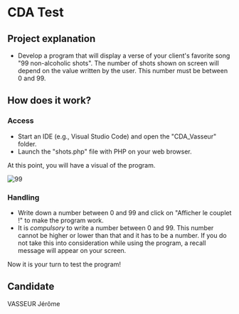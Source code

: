 # CDA Test

## Project explanation
* Develop a program that will display a verse of your client's favorite song "99 non-alcoholic shots". The number of shots shown on screen will depend on the value written by the user. This number must be between 0 and 99.

## How does it work?

### Access
- Start an IDE (e.g., Visual Studio Code) and open the "CDA_Vasseur" folder. 
- Launch the "shots.php" file with PHP on your web browser.

At this point, you will have a visual of the program.

![99](https://user-images.githubusercontent.com/44773431/66707109-06d5b400-ed3c-11e9-98d8-7af39dc978bb.JPG)

### Handling
- Write down a number between 0 and 99 and click on "Afficher le couplet !" to make the program work.
- It is _compulsory_ to write a number between 0 and 99. This number cannot be higher or lower than that and it has to be a number. If you do not take this into consideration while using the program, a recall message will appear on your screen.

Now it is your turn to test the program!

## Candidate
VASSEUR Jérôme
